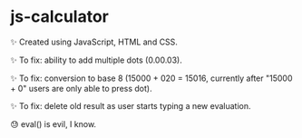 # js-calculator

✨ Created using JavaScript, HTML and CSS.

✨ To fix: ability to add multiple dots (0.00.03). 

✨ To fix: conversion to base 8 (15000 + 020 = 15016, currently after "15000 + 0" users are only able to press dot).

✨ To fix: delete old result as user starts typing a new evaluation.

😓 eval() is evil, I know.
